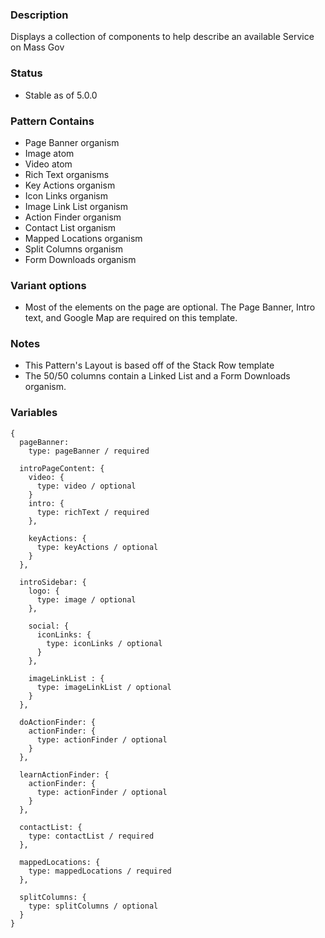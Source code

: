 ### Description
Displays a collection of components to help describe an available Service on Mass Gov

### Status
* Stable as of 5.0.0

### Pattern Contains
* Page Banner organism
* Image atom
* Video atom
* Rich Text organisms
* Key Actions organism
* Icon Links organism
* Image Link List organism
* Action Finder organism
* Contact List organism
* Mapped Locations organism
* Split Columns organism
* Form Downloads organism


### Variant options
* Most of the elements on the page are optional.  The Page Banner, Intro text, and Google Map are required on this template.


### Notes
* This Pattern's Layout is based off of the Stack Row template
* The 50/50 columns contain a Linked List and a Form Downloads organism.

### Variables
~~~
{
  pageBanner:
    type: pageBanner / required

  introPageContent: {
    video: {
      type: video / optional
    }
    intro: {
      type: richText / required
    },

    keyActions: {
      type: keyActions / optional
    }
  },

  introSidebar: {
    logo: {
      type: image / optional
    },

    social: {
      iconLinks: {
        type: iconLinks / optional
      }
    },

    imageLinkList : {
      type: imageLinkList / optional
    }
  },

  doActionFinder: {
    actionFinder: {
      type: actionFinder / optional
    }
  },

  learnActionFinder: {
    actionFinder: {
      type: actionFinder / optional
    }
  },

  contactList: {
    type: contactList / required
  },

  mappedLocations: {
    type: mappedLocations / required
  },

  splitColumns: {
    type: splitColumns / optional
  }
}
~~~
